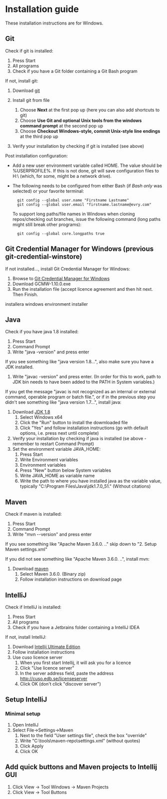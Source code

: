 # Installation guide
These installation instructions are for Windows.

## Git
Check if git is installed:

1. Press Start
1. All programs
1. Check if you have a Git folder containing a Git Bash program

If not, install git:

1. Download [git](http://git-scm.com/downloads)
1. Install git from file
    1. Choose **Next** at the first pop up (here you can also add shortcuts to git)
    1. Choose **Use Git and optional Unix tools from the windows command prompt** at the second pop up
    1. Choose **Checkout Windows-style, commit Unix-style line endings** at the third pop up

1. Verify your installation by checking if git is installed (see above)

Post installation configuration:

* Add a new user environment variable called HOME. The value should be %USERPROFILE%. If this is not done, git will save configuration files to H:\ (which, for some, might be a network drive).
* The following needs to be configured from either Bash (if *Bash only* was selected) or your favorite terminal:

		git config --global user.name "Firstname Lastname"
		git config --global user.email "firstname.lastname@evry.com"

	To support long paths/file names in Windows when cloning repos/checking out branches, issue the following command (long paths might still break other programs):

		git config --global core.longpaths true
  
## Git Credential Manager for Windows (previous git-credential-winstore)
If not installed..., install Git Credential Manager for Windows: 

1. Browse to [Git Credential Manager for Windows](https://github.com/Microsoft/Git-Credential-Manager-for-Windows/releases)
1. Download GCMW-1.10.0.exe
1. Run the installation file (accept licence agreement and then hit next. Then Finish.
 
installera windows environment installer  
 
## Java
Check if you have java 1.8 installed:
  
1. Press Start
1. Command Prompt
1. Write "java -version" and press enter

If you see something like "java version 1.8...", also make sure you have a JDK installed. 

1. Write "javac -version" and press enter. (In order for this to work, path to JDK bin needs to have been added to the PATH in System variables.)

If you get the message "javac is not recognized as an internal or external command, operable program or batch file.", or if in the previous step you didn't see something like "java version 1.7...", install java:


1. Download [JDK 1.8](https://www.oracle.com/technetwork/java/javase/downloads/jdk8-downloads-2133151.html)
    1. Select Windows x64
    1. Click the "Run" button to install the dowmloaded file
    1. Click "Yes" and follow installation instructions (go with default options, i.e. press next until complete)
1. Verify your installation by checking if java is installed (se above - remember to restart Command Prompt)
1. Set the environment variable JAVA_HOME:
    1. Press Start
    1. Write Environment variables
    1. Environment variables
    1. Press "New" button below System variables
    1. Write JAVA_HOME as variable name
    1. Write the path to where you have installed java as the variable value, typically "C:\Program Files\Java\jdk1.7.0_51."  (Without citations)

## Maven
Check if maven is installed:

1. Press Start
1. Command Prompt
1. Write "mvn --version" and press enter

If you see something like "Apache Maven 3.6.0. .." skip down to "2. Setup Maven settings.xml"

If you did not see something like "Apache Maven 3.6.0. ..", install mvn:

1. Download [maven](http://maven.apache.org/download.cgi)
    1. Select Maven 3.6.0. (Binary zip)
    1. Follow installation instructions on download page
	
## IntelliJ
Check if IntelliJ is installed:

1. Press Start
1. All programs
1. Check if you have a Jetbrains folder containing a IntelliJ IDEA
  
If not, install IntelliJ:

1. Download [Intellij Ultimate Edition](http://www.jetbrains.com/idea/download/)
1. Follow installation instructions
1. Use cuso licence server
    1. When you first start Intellij, it will ask you for a licence
    1. Click "Use licence server" 
    1. In the server address field, paste the address http://cuso.edb.se/licenseserver
	1. Click OK (don't click "discover server")

## Setup IntelliJ

### Minimal setup

1. Open IntelliJ 
1. Select File->Settings->Maven
    1. Next to the field "User settings file", check the box "override" 
    1. Write "C:\tools\maven-repo\settings.xml" (without quotes)
    1. Click Apply
    1. Click OK

## Add quick buttons and Maven projects to Intellij GUI

1. Click View -> Tool Windows -> Maven Projects
1. Click View -> Tool Buttons